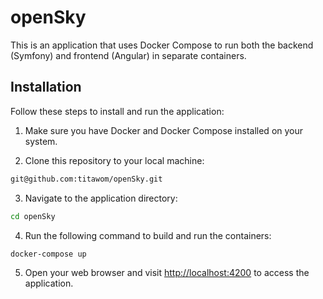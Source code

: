 # openSky

This is an application that uses Docker Compose to run both the backend (Symfony) and frontend (Angular) in separate containers. 

## Installation

Follow these steps to install and run the application:

1. Make sure you have Docker and Docker Compose installed on your system.

2. Clone this repository to your local machine:

```bash
git@github.com:titawom/openSky.git
```

3. Navigate to the application directory:

```bash
cd openSky
```

4. Run the following command to build and run the containers:

```bash
docker-compose up
```

5. Open your web browser and visit [http://localhost:4200](http://localhost:4200) to access the application.


